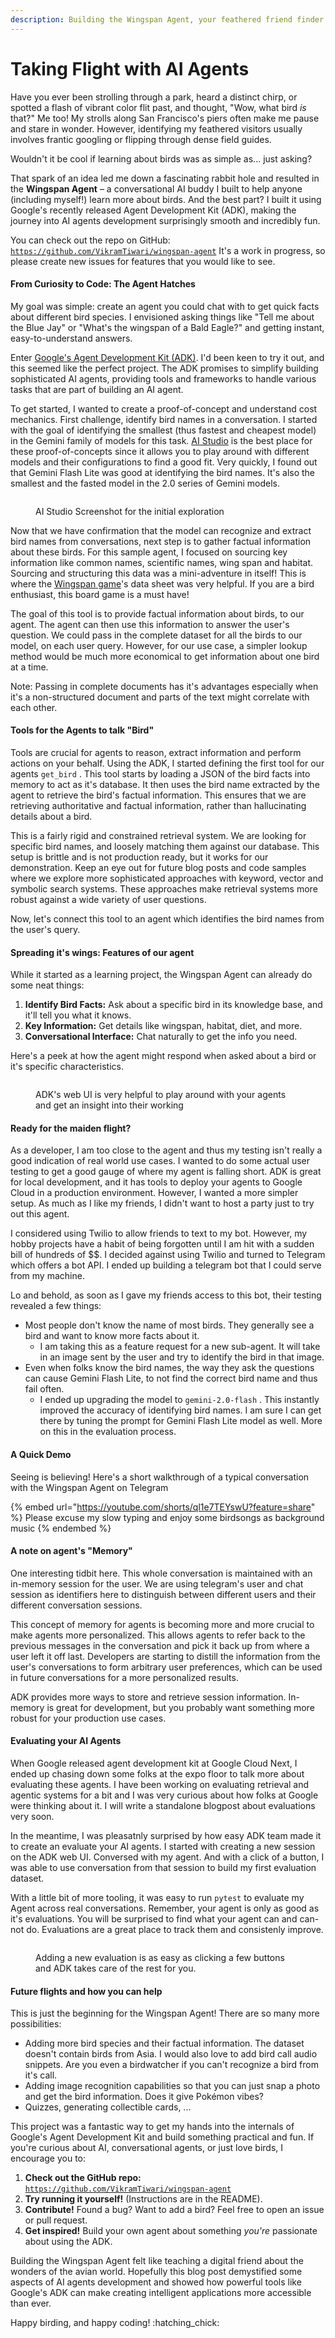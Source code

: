 ```yaml
---
description: Building the Wingspan Agent, your feathered friend finder!
---
```


# Taking Flight with AI Agents

Have you ever been strolling through a park, heard a distinct chirp, or spotted a flash of vibrant color flit past, and thought, "Wow, what bird _is_ that?" Me too! My strolls along San Francisco's piers often make me pause and stare in wonder. However, identifying my feathered visitors usually involves frantic googling or flipping through dense field guides.

Wouldn't it be cool if learning about birds was as simple as... just asking?

That spark of an idea led me down a fascinating rabbit hole and resulted in the **Wingspan Agent** – a conversational AI buddy I built to help anyone (including myself!) learn more about birds. And the best part? I built it using Google's recently released Agent Development Kit (ADK), making the journey into AI agents development surprisingly smooth and incredibly fun.

You can check out the repo on GitHub: [`https://github.com/VikramTiwari/wingspan-agent`](https://www.google.com/search?q=%5Bhttps://github.com/VikramTiwari/wingspan-agent%5D\(https://github.com/VikramTiwari/wingspan-agent\)) It's a work in progress, so please create new issues for features that you would like to see.

#### From Curiosity to Code: The Agent Hatches

My goal was simple: create an agent you could chat with to get quick facts about different bird species. I envisioned asking things like "Tell me about the Blue Jay" or "What's the wingspan of a Bald Eagle?" and getting instant, easy-to-understand answers.

Enter [Google's Agent Development Kit (ADK)](https://google.github.io/adk-docs/). I'd been keen to try it out, and this seemed like the perfect project. The ADK promises to simplify building sophisticated AI agents, providing tools and frameworks to handle various tasks that are part of building an AI agent.

To get started, I wanted to create a proof-of-concept and understand cost mechanics. First challenge, identify bird names in a conversation. I started with the goal of identifying the smallest (thus fastest and cheapest model) in the Gemini family of models for this task. [AI Studio](https://aistudio.google.com/) is the best place for these proof-of-concepts since it allows you to play around with different models and their configurations to find a good fit. Very quickly, I found out that Gemini Flash Lite was good at identifying the bird names. It's also the smallest and the fasted model in the 2.0 series of Gemini models.

<figure><img src="../.gitbook/assets/Screenshot 2025-04-20 at 5.34.26 PM.png" alt=""><figcaption><p>AI Studio Screenshot for the initial exploration</p></figcaption></figure>

Now that we have confirmation that the model can recognize and extract bird names from conversations, next step is to gather factual information about these birds. For this sample agent, I focused on sourcing key information like common names, scientific names, wing span and habitat. Sourcing and structuring this data was a mini-adventure in itself! This is where the [Wingspan game](https://stonemaiergames.com/games/wingspan/)'s data sheet was very helpful. If you are a bird enthusiast, this board game is a must have!

The goal of this tool is to provide factual information about birds, to our agent. The agent can then use this information to answer the user's question. We could pass in the complete dataset for all the birds to our model, on each user query. However, for our use case, a simpler lookup method would be much more economical to get information about one bird at a time.

Note: Passing in complete documents has it's advantages especially when it's a non-structured document and parts of the text might correlate with each other.

#### Tools for the Agents to talk "Bird"

Tools are crucial for agents to reason, extract information and perform actions on your behalf. Using the ADK, I started defining the first tool for our agents `get_bird` . This tool starts by loading a JSON of the bird facts into memory to act as it's database. It then uses the bird name extracted by the agent to retrieve the bird's factual information. This ensures that we are retrieving authoritative and factual information, rather than hallucinating details about a bird.

This is a fairly rigid and constrained retrieval system. We are looking for specific bird names, and loosely matching them against our database. This setup is brittle and is not production ready, but it works for our demonstration. Keep an eye out for future blog posts and code samples where we explore more sophisticated approaches with keyword, vector and symbolic search systems. These approaches make retrieval systems more robust against a wide variety of user questions.

Now, let's connect this tool to an agent which identifies the bird names from the user's query.

#### Spreading it's wings: Features of our agent

While it started as a learning project, the Wingspan Agent can already do some neat things:

1. **Identify Bird Facts:** Ask about a specific bird in its knowledge base, and it'll tell you what it knows.
2. **Key Information:** Get details like wingspan, habitat, diet, and more.
3. **Conversational Interface:** Chat naturally to get the info you need.

Here's a peek at how the agent might respond when asked about a bird or it's specific characteristics.

<figure><img src="../.gitbook/assets/Screenshot 2025-04-20 at 6.43.27 PM.png" alt=""><figcaption><p>ADK's web UI is very helpful to play around with your agents and get an insight into their working</p></figcaption></figure>

#### Ready for the maiden flight?

As a developer, I am too close to the agent and thus my testing isn't really a good indication of real world use cases. I wanted to do some actual user testing to get a good gauge of where my agent is falling short. ADK is great for local development, and it has tools to deploy your agents to Google Cloud in a production environment. However, I wanted a more simpler setup. As much as I like my friends, I didn't want to host a party just to try out this agent.

I considered using Twilio to allow friends to text to my bot. However, my hobby projects have a habit of being forgotten until I am hit with a sudden bill of hundreds of \$$. I decided against using Twilio and turned to Telegram which offers a bot API. I ended up building a telegram bot that I could serve from my machine.

Lo and behold, as soon as I gave my friends access to this bot, their testing revealed a few things:

* Most people don't know the name of most birds. They generally see a bird and want to know more facts about it.
  * I am taking this as a feature request for a new sub-agent. It will take in an image sent by the user and try to identify the bird in that image.
* Even when folks know the bird names, the way they ask the questions can cause Gemini Flash Lite, to not find the correct bird name and thus fail often.
  * I ended up upgrading the model to `gemini-2.0-flash` . This instantly improved the accuracy of identifying bird names. I am sure I can get there by tuning the prompt for Gemini Flash Lite model as well. More on this in the evaluation process.

#### A Quick Demo

Seeing is believing! Here's a short walkthrough of a typical conversation with the Wingspan Agent on Telegram

{% embed url="https://youtube.com/shorts/ql1e7TEYswU?feature=share" %}
Please excuse my slow typing and enjoy some birdsongs as background music
{% endembed %}

#### A note on agent's "Memory"

One interesting tidbit here. This whole conversation is maintained with an in-memory session for the user. We are using telegram's user and chat session as identifiers here to distinguish between different users and their different conversation sessions.

This concept of memory for agents is becoming more and more crucial to make agents more personalized. This allows agents to refer back to the previous messages in the conversation and pick it back up from where a user left it off last. Developers are starting to distill the information from the user's conversations to form arbitrary user preferences, which can be used in future conversations for a more personalized results.

ADK provides more ways to store and retrieve session information. In-memory is great for development, but you probably want something more robust for your production use cases.

#### Evaluating your AI Agents

When Google released agent development kit at Google Cloud Next, I ended up chasing down some folks at the expo floor to talk more about evaluating these agents. I have been working on evaluating retrieval and agentic systems for a bit and I was very curious about how folks at Google were thinking about it. I will write a standalone blogpost about evaluations very soon.

In the meantime, I was pleasatnly surprised by how easy ADK team made it to create an evaluate your AI agents. I started with creating a new session on the ADK web UI. Conversed with my agent. And with a click of a button, I was able to use conversation from that session to build my first evaluation dataset.

With a little bit of more tooling, it was easy to run `pytest` to evaluate my Agent across real conversations. Remember, your agent is only as good as it's evaluations. You will be surprised to find what your agent can and can-not do. Evaluations are a great place to track them and consistenly improve.

<figure><img src="../.gitbook/assets/Screenshot 2025-04-20 at 6.53.12 PM.png" alt=""><figcaption><p>Adding a new evaluation is as easy as clicking a few buttons and ADK takes care of the rest for you.</p></figcaption></figure>

#### Future flights and how you can help

This is just the beginning for the Wingspan Agent! There are so many more possibilities:

* Adding more bird species and their factual information. The dataset doesn't contain birds from Asia. I would also love to add bird call audio snippets. Are you even a birdwatcher if you can't recognize a bird from it's call.
* Adding image recognition capabilities so that you can just snap a photo and get the bird information. Does it give Pokémon vibes?
* Quizzes, generating collectible cards, ...

This project was a fantastic way to get my hands into the internals of Google's Agent Development Kit and build something practical and fun. If you're curious about AI, conversational agents, or just love birds, I encourage you to:

1. **Check out the GitHub repo:** [`https://github.com/VikramTiwari/wingspan-agent`](https://www.google.com/search?q=%5Bhttps://github.com/VikramTiwari/wingspan-agent%5D\(https://github.com/VikramTiwari/wingspan-agent\))
2. **Try running it yourself!** (Instructions are in the README).
3. **Contribute!** Found a bug? Want to add a bird? Feel free to open an issue or pull request.
4. **Get inspired!** Build your own agent about something _you're_ passionate about using the ADK.

Building the Wingspan Agent felt like teaching a digital friend about the wonders of the avian world. Hopefully this blog post demystified some aspects of AI agents development and showed how powerful tools like Google's ADK can make creating intelligent applications more accessible than ever.



Happy birding, and happy coding! :hatching\_chick:

